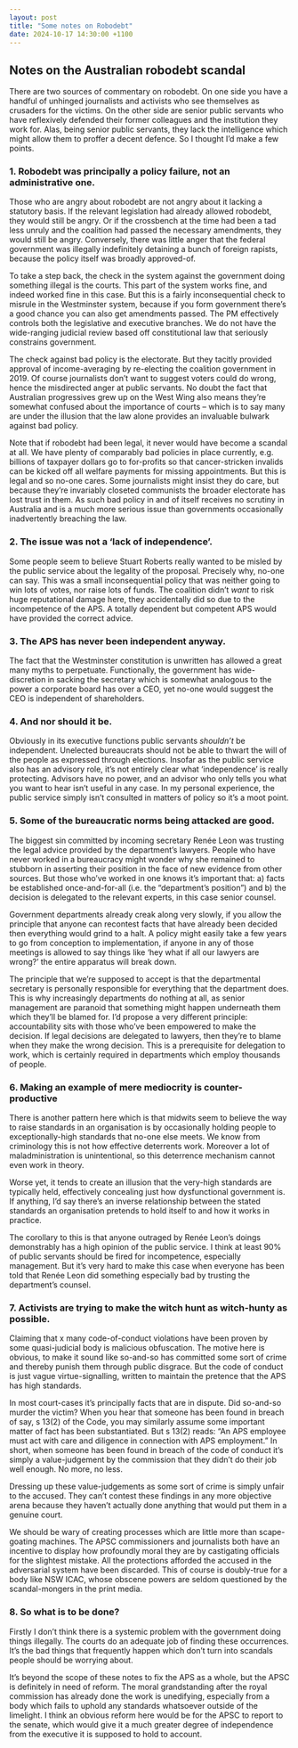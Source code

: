 ```yaml
---
layout: post
title: "Some notes on Robodebt"
date: 2024-10-17 14:30:00 +1100
---
```


## Notes on the Australian robodebt scandal

There are two sources of commentary on robodebt. On one side you have a handful of unhinged journalists and activists who see themselves as crusaders for the victims. On the other side are senior public servants who have reflexively defended their former colleagues and the institution they work for. Alas, being senior public servants, they lack the intelligence which might allow them to proffer a decent defence. So I thought I’d make a few points.

### 1.	Robodebt was principally a policy failure, not an administrative one.
   
Those who are angry about robodebt are not angry about it lacking a statutory basis. If the relevant legislation had already allowed robodebt, they would still be angry. Or if the crossbench at the time had been a tad less unruly and the coalition had passed the necessary amendments, they would still be angry. Conversely, there was little anger that the federal government was illegally indefinitely detaining a bunch of foreign rapists, because the policy itself was broadly approved-of. 

To take a step back, the check in the system against the government doing something illegal is the courts. This part of the system works fine, and indeed worked fine in this case. But this is a fairly inconsequential check to misrule in the Westminster system, because if you form government there’s a good chance you can also get amendments passed. The PM effectively controls both the legislative and executive branches. We do not have the wide-ranging judicial review based off constitutional law that seriously constrains government.

The check against bad policy is the electorate. But they tacitly provided approval of income-averaging by re-electing the coalition government in 2019. Of course journalists don’t want to suggest voters could do wrong, hence the misdirected anger at public servants. No doubt the fact that Australian progressives grew up on the West Wing also means they’re somewhat confused about the importance of courts – which is to say many are under the illusion that the law alone provides an invaluable bulwark against bad policy. 

Note that if robodebt had been legal, it never would have become a scandal at all. We have plenty of comparably bad policies in place currently, e.g. billions of taxpayer dollars go to for-profits so that cancer-stricken invalids can be kicked off all welfare payments for missing appointments. But this is legal and so no-one cares. Some journalists might insist they do care, but because they’re invariably closeted communists the broader electorate has lost trust in them. As such bad policy in and of itself receives no scrutiny in Australia and is a much more serious issue than governments occasionally inadvertently breaching the law.

### 2.	The issue was not a ‘lack of independence’.
   
Some people seem to believe Stuart Roberts really wanted to be misled by the public service about the legality of the proposal. Precisely why, no-one can say. This was a small inconsequential policy that was neither going to win lots of votes, nor raise lots of funds. The coalition didn’t *want* to risk huge reputational damage here, they accidentally did so due to the incompetence of the APS. A totally dependent but competent APS would have provided the correct advice.

### 3.	The APS has never been independent anyway.
The fact that the Westminster constitution is unwritten has allowed a great many myths to perpetuate. Functionally, the government has wide-discretion in sacking the secretary which is somewhat analogous to the power a corporate board has over a CEO, yet no-one would suggest the CEO is independent of shareholders.

### 4.	And nor should it be.
Obviously in its executive functions public servants *shouldn’t* be independent. Unelected bureaucrats should not be able to thwart the will of the people as expressed through elections. Insofar as the public service also has an advisory role, it’s not entirely clear what ‘independence’ is really protecting. Advisors have no power, and an advisor who only tells you what you want to hear isn’t useful in any case. In my personal experience, the public service simply isn’t consulted in matters of policy so it’s a moot point.

### 5.	Some of the bureaucratic norms being attacked are good.
The biggest sin committed by incoming secretary Renée Leon was trusting the legal advice provided by the department’s lawyers. People who have never worked in a bureaucracy might wonder why she remained to stubborn in asserting their position in the face of new evidence from other sources.
But those who’ve worked in one knows it’s important that: a) facts be established once-and-for-all (i.e. the “department’s position”) and b) the decision is delegated to the relevant experts, in this case senior counsel. 

Government departments already creak along very slowly, if you allow the principle that anyone can recontest facts that have already been decided then everything would grind to a halt. A policy might easily take a few years to go from conception to implementation, if anyone in any of those meetings is allowed to say things like ‘hey what if all our lawyers are wrong?’ the entire apparatus will break down. 

The principle that we’re supposed to accept is that the departmental secretary is personally responsible for everything that the department does. This is why increasingly departments do nothing at all, as senior management are paranoid that something might happen underneath them which they’ll be blamed for. I’d propose a very different principle: accountability sits with those who’ve been empowered to make the decision. If legal decisions are delegated to lawyers, then they’re to blame when they make the wrong decision. This is a prerequisite for delegation to work, which is certainly required in departments which employ thousands of people.

### 6.	Making an example of mere mediocrity is counter-productive
There is another pattern here which is that midwits seem to believe the way to raise standards in an organisation is by occasionally holding people to exceptionally-high standards that no-one else meets. We know from criminology this is not how effective deterrents work. Moreover a lot of maladministration is unintentional, so this deterrence mechanism cannot even work in theory. 

Worse yet, it tends to create an illusion that the very-high standards are typically held, effectively concealing just how dysfunctional government is. If anything, I’d say there’s an inverse relationship between the stated standards an organisation pretends to hold itself to and how it works in practice.

The corollary to this is that anyone outraged by Renée Leon’s doings demonstrably has a high opinion of the public service. I think at least 90% of public servants should be fired for incompetence, especially management. But it’s very hard to make this case when everyone has been told that Renée Leon did something especially bad by trusting the department’s counsel. 

### 7.	Activists are trying to make the witch hunt as witch-hunty as possible. 

Claiming that x many code-of-conduct violations have been proven by some quasi-judicial body is malicious obfuscation. The motive here is obvious, to make it sound like so-and-so has committed some sort of crime and thereby punish them through public disgrace. But the code of conduct is just vague virtue-signalling, written to maintain the pretence that the APS has high standards.

In most court-cases it’s principally facts that are in dispute. Did so-and-so murder the victim? When you hear that someone has been found in breach of say, s 13(2) of the Code, you may similarly assume some important matter of fact has been substantiated. But s 13(2) reads: “An APS employee must act with care and diligence in connection with APS employment.” In short, when someone has been found in breach of the code of conduct it’s simply a value-judgement by the commission that they didn’t do their job well enough. No more, no less. 

Dressing up these value-judgements as some sort of crime is simply unfair to the accused. They can’t contest these findings in any more objective arena because they haven’t actually done anything that would put them in a genuine court.

We should be wary of creating processes which are little more than scape-goating machines. The APSC commissioners and journalists both have an incentive to display how profoundly moral they are by castigating officials for the slightest mistake. All the protections afforded the accused in the adversarial system have been discarded. This of course is doubly-true for a body like NSW ICAC, whose obscene powers are seldom questioned by the scandal-mongers in the print media. 

### 8.	So what is to be done?

Firstly I don’t think there is a systemic problem with the government doing things illegally. The courts do an adequate job of finding these occurrences. It’s the bad things that frequently happen which don’t turn into scandals people should be worrying about. 

It’s beyond the scope of these notes to fix the APS as a whole, but the APSC is definitely in need of reform. The moral grandstanding after the royal commission has already done the work is unedifying, especially from a body which fails to uphold any standards whatsoever outside of the limelight. I think an obvious reform here would be for the APSC to report to the senate, which would give it a much greater degree of independence from the executive it is supposed to hold to account. 
